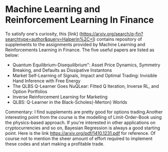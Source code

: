 # Machine Learning and Reinforcement Learning In Finance



To satisfy one's curiosity, this [link] (https://arxiv.org/search/q-fin?searchtype=author&query=Halperin%2C+I) contains repository of supplements to the assignments provided by 
Machine Learning and Reinforcements Learning in Finance. The five useful papers are listed as below:

- Quantum Equilibrium-Disequilibrium": Asset Price Dynamics, Symmetry Breaking, and Defaults as Dissipative Instantons
- Market Self-Learning of Signals, Impact and Optimal Trading: Invisible Hand Inference with Free Energy
- The QLBS Q-Learner Goes NuQLear: Fitted Q Iteration, Inverse RL, and Option Portfolios
- Inverse Reinforcement Learning for Marketing
- QLBS: Q-Learner in the Black-Scholes(-Merton) Worlds

Commentary:
I find supplements are pretty good for options trading.Another interesting point from the course is the modelling of Limit-Order-Book using the physics-based approach. If you're interested in other applications on cryptocurrencies and so on,
Bayesian Regression is always a good starting point. Here is the link https://arxiv.org/pdf/1410.1231.pdf for reference. Of course not to mention the sheer amount of effort required to implement these codes and start making a profitable trade. 


